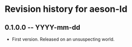 # Revision history for aeson-ld

## 0.1.0.0 -- YYYY-mm-dd

* First version. Released on an unsuspecting world.
